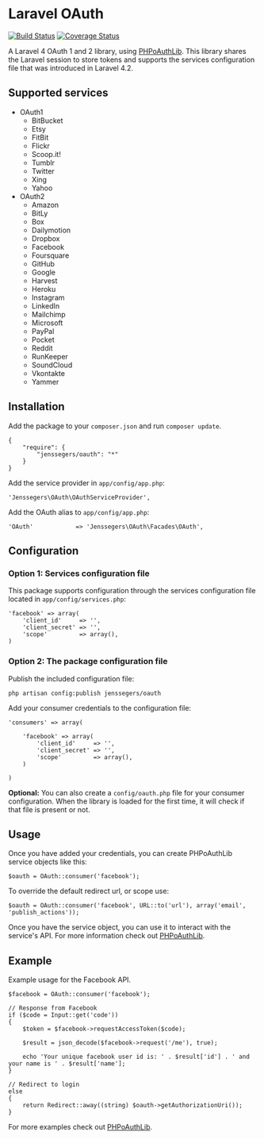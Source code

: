 Laravel OAuth
=============

[![Build Status](http://img.shields.io/travis/jenssegers/laravel-oauth.svg)](https://travis-ci.org/jenssegers/laravel-oauth) [![Coverage Status](http://img.shields.io/coveralls/jenssegers/laravel-oauth.svg)](https://coveralls.io/r/jenssegers/laravel-oauth)

A Laravel 4 OAuth 1 and 2 library, using [PHPoAuthLib](https://github.com/Lusitanian/PHPoAuthLib). This library shares the Laravel session to store tokens and supports the services configuration file that was introduced in Laravel 4.2.

Supported services
------------------

- OAuth1
    - BitBucket
    - Etsy
    - FitBit
    - Flickr
    - Scoop.it!
    - Tumblr
    - Twitter
    - Xing
    - Yahoo
- OAuth2
    - Amazon
    - BitLy
    - Box
    - Dailymotion
    - Dropbox
    - Facebook
    - Foursquare
    - GitHub
    - Google
    - Harvest
    - Heroku
    - Instagram
    - LinkedIn
    - Mailchimp
    - Microsoft
    - PayPal
    - Pocket
    - Reddit
    - RunKeeper
    - SoundCloud
    - Vkontakte
    - Yammer

Installation
------------

Add the package to your `composer.json` and run `composer update`.

    {
        "require": {
            "jenssegers/oauth": "*"
        }
    }

Add the service provider in `app/config/app.php`:

    'Jenssegers\OAuth\OAuthServiceProvider',

Add the OAuth alias to `app/config/app.php`:

    'OAuth'            => 'Jenssegers\OAuth\Facades\OAuth',

Configuration
-------------

### Option 1: Services configuration file

This package supports configuration through the services configuration file located in `app/config/services.php`:

    'facebook' => array(
        'client_id'     => '',
        'client_secret' => '',
        'scope'         => array(),
    )

### Option 2: The package configuration file

Publish the included configuration file:

    php artisan config:publish jenssegers/oauth

Add your consumer credentials to the configuration file:

    'consumers' => array(

        'facebook' => array(
            'client_id'     => '',
            'client_secret' => '',
            'scope'         => array(),
        )

    )

**Optional:** You can also create a `config/oauth.php` file for your consumer configuration. When the library is loaded for the first time, it will check if that file is present or not.

Usage
-----

Once you have added your credentials, you can create PHPoAuthLib service objects like this:

    $oauth = OAuth::consumer('facebook');

To override the default redirect url, or scope use:

    $oauth = OAuth::consumer('facebook', URL::to('url'), array('email', 'publish_actions'));

Once you have the service object, you can use it to interact with the service's API. For more information check out [PHPoAuthLib](https://github.com/Lusitanian/PHPoAuthLib).

Example
-------

Example usage for the Facebook API.

    $facebook = OAuth::consumer('facebook');

    // Response from Facebook
    if ($code = Input::get('code'))
    {
        $token = $facebook->requestAccessToken($code);

        $result = json_decode($facebook->request('/me'), true);

        echo 'Your unique facebook user id is: ' . $result['id'] . ' and your name is ' . $result['name'];
    }

    // Redirect to login
    else
    {
        return Redirect::away((string) $oauth->getAuthorizationUri());
    }

For more examples check out [PHPoAuthLib](https://github.com/Lusitanian/PHPoAuthLib/tree/master/examples).
